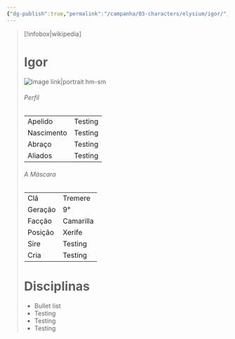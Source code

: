 ```yaml
---
{"dg-publish":true,"permalink":"/campanha/03-characters/elysium/igor/","dgPassFrontmatter":true}
---
```


> [!infobox|wikipedia]
> # Igor
> ![Image link|portrait hm-sm](https://i.pinimg.com/originals/a0/bc/aa/a0bcaa5b6346bf570e0450e2b845bef1.jpg)
> ###### Perfil
> |||
> | ---- | ---- |
> | Apelido | Testing |
> | Nascimento | Testing |
> | Abraço | Testing |
> | Aliados | Testing |
> ###### A Máscara
> || |
> | ---- | ---- |
> | Clã | Tremere |
> | Geração | 9° |
> | Facção | Camarilla |
>| Posição | Xerife |
> | Sire | Testing |
> | Cria | Testing |
> # Disciplinas
>  - Bullet list
> 	- Testing
> 	- Testing
> - Testing

